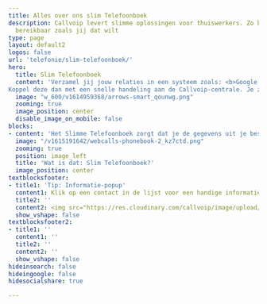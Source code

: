 ```yaml
---
title: Alles over ons slim Telefoonboek
description: Callvoip levert slimme oplossingen voor thuiswerkers. Zo ben je overal
  bereikbaar zoals jij dat wilt
type: page
layout: default2
logos: false
url: 'telefonie/slim-telefoonboek/'
hero:
  title: Slim Telefoonboek
  content: 'Verzamel jij jouw relaties in een systeem zoals: <b>Google Contacts, Microsoft, Contacts+, Zendesk, Exact Online, Teamleader, Salesforces of Hubspot</b?
Koppel deze dan met een snelle handeling aan de Callvoip-centrale. Je ziet dan de naam van de beller bij inkomende en uitgaande telefoontjes op je computer,, op je smarpthone én op jouw vaste toestel.<br><br><a href="/contact" class="button">Meer informatie? Neem contact op!</a>'
  image: "w_600/v1614959368/arrows-smart_qounwg.png"
  zooming: true
  image_position: center
  disable_image_on_mobile: false
blocks:
- content: 'Het Slimme Telefoonboek zorgt dat je de gegevens uit je bestaande bedrijfstelefoonboek of CRM systeem gemakkelijk kunt koppelen aan Webcalls, Qaller, Vamos en je vaste telefoontoestel<br><br><a href="#" class="button">Meer informatie</a>'
  image: "/v1615191642/webcalls-phonebook-2_kz7ctd.png"
  zooming: true
  position: image_left
  title: 'Wat is dat: Slim Telefoonboek?'
  image_position: center
textblocksfooter:
- title1: 'Tip: Informatie-popup'
  content1: Klik op een contact in de lijst voor een handige informatie-popup met nummers en emailadres.
  title2: ''
  content2: <img src="https://res.cloudinary.com/callvoip/image/upload/v1659691896/3-contacten2_pleras.png" width="510px" style="margin-left:90px">
  show_vshape: false
textblocksfooter2:
- title1: ''
  content1: ''
  title2: ''
  content2: ''
  show_vshape: false  
hideinsearch: false
hideingoogle: false
hidesocialshare: true

---
```

